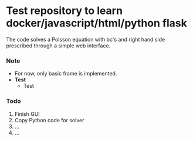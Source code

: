 # Test repository to learn docker/javascript/html/python flask
The code solves a Poisson equation with bc's and right hand side prescribed through a simple web interface. 

### Note 

* For now, only basic frame is implemented.
* **Test**
    * Test

### Todo 
1. Finish GUI
2. Copy Python code for solver
3. ...
4. ...
